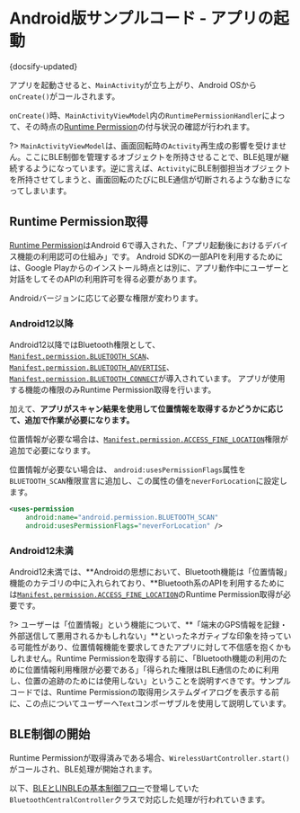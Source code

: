 # Android版サンプルコード - アプリの起動

{docsify-updated}

アプリを起動させると、`MainActivity`が立ち上がり、Android OSから`onCreate()`がコールされます。

`onCreate()`時、`MainActivityViewModel`内の`RuntimePermissionHandler`によって、その時点の[Runtime Permission]( #runtime-permission取得 )の付与状況の確認が行われます。

?> `MainActivityViewModel`は、画面回転時の`Activity`再生成の影響を受けません。ここにBLE制御を管理するオブジェクトを所持させることで、BLE処理が継続するようになっています。逆に言えば、`Activity`にBLE制御担当オブジェクトを所持させてしまうと、画面回転のたびにBLE通信が切断されるような動きになってしまいます。


## Runtime Permission取得

[Runtime Permission]( https://developer.android.com/training/permissions/requesting?hl=ja )はAndroid 6で導入された、「アプリ起動後におけるデバイス機能の利用認可の仕組み」です。
Android SDKの一部APIを利用するためには、Google Playからのインストール時点とは別に、アプリ動作中にユーザーと対話をしてそのAPIの利用許可を得る必要があります。

Androidバージョンに応じて必要な権限が変わります。

### Android12以降

Android12以降ではBluetooth権限として、[`Manifest.permission.BLUETOOTH_SCAN`]( https://developer.android.com/reference/android/Manifest.permission#BLUETOOTH_SCAN )、[`Manifest.permission.BLUETOOTH_ADVERTISE`]( https://developer.android.com/reference/android/Manifest.permission#BLUETOOTH_ADVERTISE )、[`Manifest.permission.BLUETOOTH_CONNECT`]( https://developer.android.com/reference/android/Manifest.permission#BLUETOOTH_CONNECT )が導入されています。
アプリが使用する機能の権限のみRuntime Permission取得を行います。

加えて、**アプリがスキャン結果を使用して位置情報を取得するかどうかに応じて、追加で作業が必要になります。**

位置情報が必要な場合は、[`Manifest.permission.ACCESS_FINE_LOCATION`]( https://developer.android.com/reference/android/Manifest.permission#ACCESS_FINE_LOCATION )権限が追加で必要になります。

位置情報が必要ない場合は、
`android:usesPermissionFlags`属性を`BLUETOOTH_SCAN`権限宣言に追加し、この属性の値を`neverForLocation`に設定します。

```xml
<uses-permission
    android:name="android.permission.BLUETOOTH_SCAN"
    android:usesPermissionFlags="neverForLocation" />
```


### Android12未満

Android12未満では、**Androidの思想において、Bluetooth機能は「位置情報」機能のカテゴリの中に入れられており、**Bluetooth系のAPIを利用するためには[`Manifest.permission.ACCESS_FINE_LOCATION`]( https://developer.android.com/reference/android/Manifest.permission#ACCESS_FINE_LOCATION )のRuntime Permission取得が必要です。

?> ユーザーは「位置情報」という機能について、**「端末のGPS情報を記録・外部送信して悪用されるかもしれない」**といったネガティブな印象を持っている可能性があり、位置情報機能を要求してきたアプリに対して不信感を抱くかもしれません。Runtime Permissionを取得する前に、「Bluetooth機能の利用のために位置情報利用権限が必要である」「得られた権限はBLE通信のために利用し、位置の追跡のためには使用しない」ということを説明すべきです。サンプルコードでは、Runtime Permissionの取得用システムダイアログを表示する前に、この点についてユーザーへ`Text`コンポーザブルを使用して説明しています。


## BLE制御の開始

Runtime Permissionが取得済みである場合、`WirelessUartController.start()`がコールされ、BLE処理が開始されます。

以下、[BLEとLINBLEの基本制御フロー](common/flows/introduction.md)で登場していた`BluetoothCentralController`クラスで対応した処理が行われていきます。
